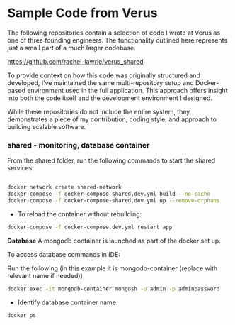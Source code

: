 # Sample Code from Verus

The following repositories contain a selection of code I wrote at Verus as one of three founding engineers. The functionality outlined here represents just a small part of a much larger codebase.

https://github.com/rachel-lawrie/verus_shared


To provide context on how this code was originally structured and developed, I’ve maintained the same multi-repository setup and Docker-based environment used in the full application. This approach offers insight into both the code itself and the development environment I designed.  

While these repositories do not include the entire system, they demonstrates a piece of my contribution, coding style, and approach to building scalable software.  

### shared - monitoring, database container

From the shared folder, run the following commands to start the shared services:
```bash

docker network create shared-network
docker-compose -f docker-compose-shared.dev.yml build --no-cache  
docker-compose -f docker-compose-shared.dev.yml up --remove-orphans
```
- To reload the container without rebuilding: 
```bash
docker-compose -f docker-compose.dev.yml restart app
```

**Database**
A mongodb container is launched as part of the docker set up.

To access database commands in IDE:

Run the following (in this example it is mongodb-container (replace with relevant name if needed))
```bash
docker exec -it mongodb-container mongosh -u admin -p adminpassword
```

- Identify database container name.
```bash
docker ps
```